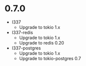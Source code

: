 # 0.7.0

- l337
    - Upgrade to tokio 1.x
- l337-redis
    - Upgrade to tokio 1.x
    - Upgrade to redis 0.20
- l337-postgres
    - Upgrade to tokio 1.x
    - Upgrade to tokio-postgres 0.7
